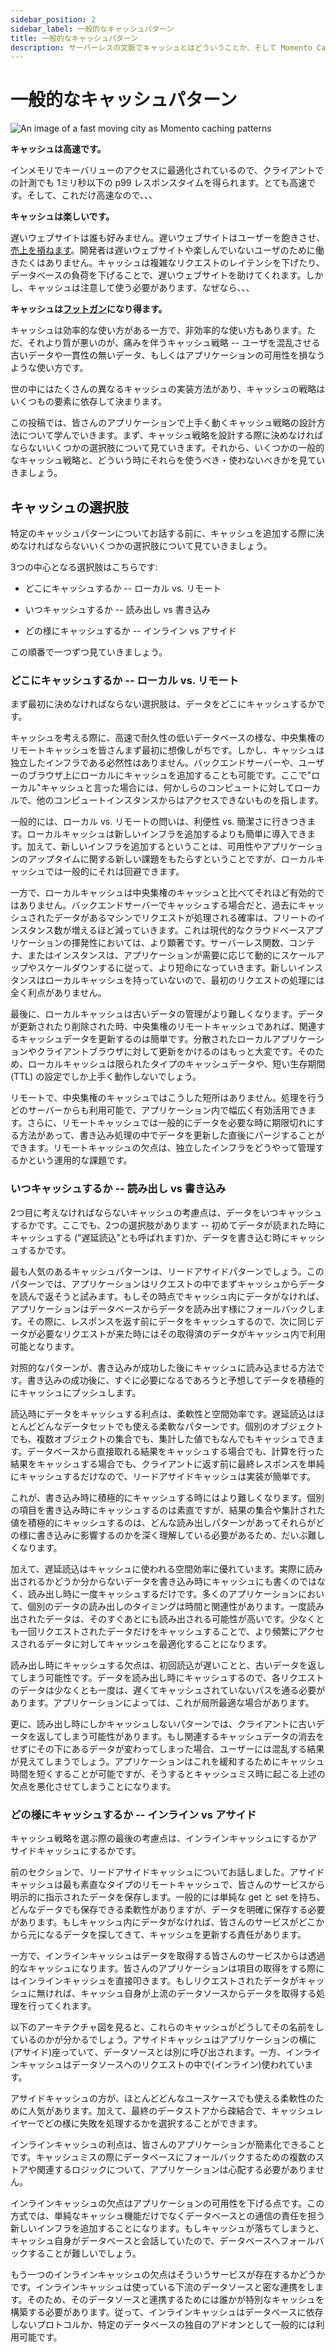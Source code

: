 ```yaml
---
sidebar_position: 2
sidebar_label: 一般的なキャッシュパターン
title: 一般的なキャッシュパターン
description: サーバーレスの文脈でキャッシュとはどういうことか、そして Momento Cache がそれをどうやって簡潔かつ高速に実現できるのかを学びましょう。
---
```


# 一般的なキャッシュパターン

![An image of a fast moving city as Momento caching patterns](@site/static/img/common-caching-patterns.jpg)

**キャッシュは高速です。**

インメモリでキーバリューのアクセスに最適化されているので、クライアントでの計測でも 1ミリ秒以下の p99 レスポンスタイムを得られます。とても高速です。そして、これだけ高速なので、、、

**キャッシュは楽しいです。**

遅いウェブサイトは誰も好みません。遅いウェブサイトはユーザーを飽きさせ、[売上を損ねます](https://www.gigaspaces.com/blog/amazon-found-every-100ms-of-latency-cost-them-1-in-sales/)。開発者は遅いウェブサイトや楽しんでいないユーザのために働きたくはありません。キャッシュは複雑なリクエストのレイテンシを下げたり、データベースの負荷を下げることで、遅いウェブサイトを助けてくれます。しかし、キャッシュは注意して使う必要があります、なぜなら、、、

**キャッシュは[フットガン](https://twitter.com/forrestbrazeal/status/1451189473383890946?lang=en)になり得ます。**

キャッシュは効率的な使い方がある一方で、非効率的な使い方もあります。ただ、それより質が悪いのが、痛みを伴うキャッシュ戦略 -- ユーザを混乱させる古いデータや一貫性の無いデータ、もしくはアプリケーションの可用性を損なうような使い方です。

世の中にはたくさんの異なるキャッシュの実装方法があり、キャッシュの戦略はいくつもの要素に依存して決まります。

この投稿では、皆さんのアプリケーションで上手く動くキャッシュ戦略の設計方法について学んでいきます。まず、キャッシュ戦略を設計する際に決めなければならないいくつかの選択肢について見ていきます。それから、いくつかの一般的なキャッシュ戦略と、どういう時にそれらを使うべき・使わないべきかを見ていきましょう。

## キャッシュの選択肢

特定のキャッシュパターンについてお話する前に、キャッシュを追加する際に決めなければならないいくつかの選択肢について見ていきましょう。

3つの中心となる選択肢はこちらです:

- どこにキャッシュするか -- ローカル vs. リモート

- いつキャッシュするか -- 読み出し vs 書き込み

- どの様にキャッシュするか -- インライン vs アサイド

この順番で一つずつ見ていきましょう。

### どこにキャッシュするか -- ローカル vs. リモート

まず最初に決めなければならない選択肢は、データをどこにキャッシュするかです。

キャッシュを考える際に、高速で耐久性の低いデータベースの様な、中央集権のリモートキャッシュを皆さんまず最初に想像しがちです。しかし、キャッシュは独立したインフラである必然性はありません。バックエンドサーバーや、ユーザーのブラウザ上にローカルにキャッシュを追加することも可能です。ここで"ローカル"キャッシュと言った場合には、何かしらのコンピュートに対してローカルで、他のコンピュートインスタンスからはアクセスできないものを指します。

一般的には、ローカル vs. リモートの問いは、利便性 vs. 簡潔さに行きつきます。ローカルキャッシュは新しいインフラを追加するよりも簡単に導入できます。加えて、新しいインフラを追加するということは、可用性やアプリケーションのアップタイムに関する新しい課題をもたらすということですが、ローカルキャッシュでは一般的にそれは回避できます。

一方で、ローカルキャッシュは中央集権のキャッシュと比べてそれほど有効的ではありません。バックエンドサーバーでキャッシュする場合だと、過去にキャッシュされたデータがあるマシンでリクエストが処理される確率は、フリートのインスタンス数が増えるほど減っていきます。これは現代的なクラウドベースアプリケーションの揮発性においては、より顕著です。サーバーレス関数、コンテナ、またはインスタンスは、アプリケーションが需要に応じて動的にスケールアップやスケールダウンするに従って、より短命になっていきます。新しいインスタンスはローカルキャッシュを持っていないので、最初のリクエストの処理には全く利点がありません。

最後に、ローカルキャッシュは古いデータの管理がより難しくなります。データが更新されたり削除された時、中央集権のリモートキャッシュであれば、関連するキャッシュデータを更新するのは簡単です。分散されたローカルアプリケーションやクライアントブラウザに対して更新をかけるのはもっと大変です。そのため、ローカルキャッシュは限られたタイプのキャッシュデータや、短い生存期間 (TTL) の設定でしか上手く動作しないでしょう。

リモートで、中央集権のキャッシュではこうした短所はありません。処理を行うどのサーバーからも利用可能で、アプリケーション内で幅広く有効活用できます。さらに、リモートキャッシュでは一般的にデータを必要な時に期限切れにする方法があって、書き込み処理の中でデータを更新した直後にパージすることができます。リモートキャッシュの欠点は、独立したインフラをどうやって管理するかという運用的な課題です。

### いつキャッシュするか -- 読み出し vs 書き込み

2つ目に考えなければならないキャッシュの考慮点は、データをいつキャッシュするかです。ここでも、2つの選択肢があります -- 初めてデータが読まれた時にキャッシュする ("遅延読込"とも呼ばれます)か、データを書き込む時にキャッシュするかです。

最も人気のあるキャッシュパターンは、リードアサイドパターンでしょう。このパターンでは、アプリケーションはリクエストの中でまずキャッシュからデータを読んで返そうと試みます。もしその時点でキャッシュ内にデータがなければ、アプリケーションはデータベースからデータを読み出す様にフォールバックします。その際に、レスポンスを返す前にデータをキャッシュするので、次に同じデータが必要なリクエストが来た時にはその取得済のデータがキャッシュ内で利用可能となります。

対照的なパターンが、書き込みが成功した後にキャッシュに読み込ませる方法です。書き込みの成功後に、すぐに必要になるであろうと予想してデータを積極的にキャッシュにプッシュします。

読込時にデータをキャッシュする利点は、柔軟性と空間効率です。遅延読込はほとんどどんなデータセットでも使える柔軟なパターンです。個別のオブジェクトでも、複数オブジェクトの集合でも、集計した値でもなんでもキャッシュできます。データベースから直接取れる結果をキャッシュする場合でも、計算を行った結果をキャッシュする場合でも、クライアントに返す前に最終レスポンスを単純にキャッシュするだけなので、リードアサイドキャッシュは実装が簡単です。

これが、書き込み時に積極的にキャッシュする時にはより難しくなります。個別の項目を書き込み時にキャッシュするのは素直ですが、結果の集合や集計された値を積極的にキャッシュするのは、どんな読み出しパターンがあってそれらがどの様に書き込みに影響するのかを深く理解している必要があるため、だいぶ難しくなります。

加えて、遅延読込はキャッシュに使われる空間効率に優れています。実際に読み出されるかどうか分からないデータを書き込み時にキャッシュにも書くのではなく、読み出し時に一度キャッシュするだけです。多くのアプリケーションにおいて、個別のデータの読み出しのタイミングは時間と関連性があります。一度読み出されたデータは、そのすぐあとにも読み出される可能性が高いです。少なくとも一回リクエストされたデータだけをキャッシュすることで、より頻繁にアクセスされるデータに対してキャッシュを最適化することになります。

読み出し時にキャッシュする欠点は、初回読込が遅いことと、古いデータを返してしまう可能性です。データを読み出し時にキャッシュするので、各リクエストのデータは少なくとも一度は、遅くてキャッシュされていないパスを通る必要があります。アプリケーションによっては、これが局所最適な場合があります。

更に、読み出し時にしかキャッシュしないパターンでは、クライアントに古いデータを返してしまう可能性があります。もし関連するキャッシュデータの消去をせずにその下にあるデータが変わってしまった場合、ユーザーには混乱する結果が見えてしまうでしょう。アプリケーションはこれを緩和するためにキャッシュ時間を短くすることが可能ですが、そうするとキャッシュミス時に起こる上述の欠点を悪化させてしまうことになります。

### どの様にキャッシュするか -- インライン vs アサイド

キャッシュ戦略を選ぶ際の最後の考慮点は、インラインキャッシュにするかアサイドキャッシュにするかです。

前のセクションで、リードアサイドキャッシュについてお話しました。アサイドキャッシュは最も素直なタイプのリモートキャッシュで、皆さんのサービスから明示的に指示されたデータを保存します。一般的には単純な get と set を持ち、どんなデータでも保存できる柔軟性がありますが、データを明確に保存する必要があります。もしキャッシュ内にデータがなければ、皆さんのサービスがどこかから元になるデータを探してきて、キャッシュを更新する責任があります。

一方で、インラインキャッシュはデータを取得する皆さんのサービスからは透過的なキャッシュになります。皆さんのアプリケーションは項目の取得をする際にはインラインキャッシュを直接叩きます。もしリクエストされたデータがキャッシュに無ければ、キャッシュ自身が上流のデータソースからデータを取得する処理を行ってくれます。

以下のアーキテクチャ図を見ると、これらのキャッシュがどうしてその名前をしているのかが分かるでしょう。アサイドキャッシュはアプリケーションの横に(アサイド)座っていて、データソースとは別に呼び出されます。一方、インラインキャッシュはデータソースへのリクエストの中で(インライン)使われています。

アサイドキャッシュの方が、ほとんどどんなユースケースでも使える柔軟性のために人気があります。加えて、最終のデータストアから疎結合で、キャッシュレイヤーでどの様に失敗を処理するかを選択することができます。

インラインキャッシュの利点は、皆さんのアプリケーションが簡素化できることです。キャッシュミスの際にデータベースにフォールバックするための複数のストアや関連するロジックについて、アプリケーションは心配する必要がありません。

インラインキャッシュの欠点はアプリケーションの可用性を下げる点です。この方式では、単純なキャッシュ機能だけでなくデータベースとの通信の責任を担う新しいインフラを追加することになります。もしキャッシュが落ちてしまうと、キャッシュ自身がデータベースと会話していたので、データベースへフォールバックすることが難しいでしょう。

もう一つのインラインキャッシュの欠点はそういうサービスが存在するかどうかです。インラインキャッシュは使っている下流のデータソースと密な連携をします。そのため、そのデータソースと連携するためには誰かが特別なキャッシュを構築する必要があります。従って、インラインキャッシュはデータベースに依存しないプロトコルか、特定のデータベースの独自のアドオンとして一般的には利用可能です。
